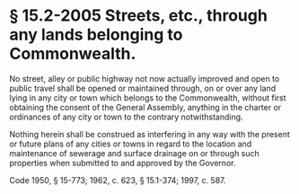 # § 15.2-2005 Streets, etc., through any lands belonging to Commonwealth.

<p>No street, alley or public highway not now actually improved and open to public travel shall be opened or maintained through, on or over any land lying in any city or town which belongs to the Commonwealth, without first obtaining the consent of the General Assembly, anything in the charter or ordinances of any city or town to the contrary notwithstanding.</p><p>Nothing herein shall be construed as interfering in any way with the present or future plans of any cities or towns in regard to the location and maintenance of sewerage and surface drainage on or through such properties when submitted to and approved by the Governor.</p><p>Code 1950, § 15-773; 1962, c. 623, § 15.1-374; 1997, c. 587.</p>
